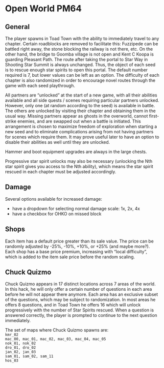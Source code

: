 # Open World PM64

## General
The player spawns in Toad Town with the ability to immediately travel to any chapter. Certain roadblocks are removed to facilitate this: Fuzzipede can be battled right away, the stone blocking the railway is not there, etc. On the other hand, the bridge to Goomba village is not open and Kent C Koopa is guarding Pleasant Path. The route after taking the portal to Star Way in Shooting Star Summit is always unchanged. Thus, the object of each seed is to rescue enough star spirits to open this portal. The default number required is 7, but lower values can be left as an option. The difficulty of each chapter is also randomized in order to encourage novel routes through the game with each seed playthrough.

All partners are “unlocked” at the start of a new game, with all their abilities available and all side quests / scenes requiring particular partners unlocked. However, only one (at random according to the seed) is available in battle. The others are unlocked by visiting their chapter and obtaining them in the usual way. Missing partners appear as ghosts in the overworld, cannot first-strike enemies, and are swapped out when a battle is initiated. This arrangement is chosen to maximize freedom of exploration when starting a new seed and to eliminate complications arising from not having partners for scenes which require them. It may prove useful later to have an option to disable their abilities as well until they are unlocked.

Hammer and boot equipment upgrades are always in the large chests.

Progressive star spirit unlocks may also be necessary (unlocking the Nth star spirit gives you access to the Nth ability), which means the star spirit rescued in each chapter must be adjusted accordingly.

## Damage
Several options available for increased damage:
* have a dropdown for selecting normal damage scale: 1x, 2x, 4x
* have a checkbox for OHKO on missed block

## Shops

Each item has a default price greater than its sale value. The price can be randomly adjusted by -25%, -10%, +10%, or +25% (and maybe more?). Each shop has a base price premium, increasing with “local difficulty”, which is added to the item sale price before the random scaling.

## Chuck Quizmo

Chuck Quizmo appears in 17 distinct locations across 7 areas of the world. In this hack, he will only offer a certain number of questions in each area before he will not appear there anymore. Each area has an exclusive subset of the questions, which may be subject to randomization. In most areas he offers 8 questions, and in Toad Town he offers 16 which will unlock progressively with the number of Star Spirits rescued. When a question is answered correctly, the player is prompted to continue to the next question immediately.

The set of maps where Chuck Quizmo spawns are:  
`kmr_02`  
`mac_00, mac_01, mac_02, mac_03, mac_04, mac_05`  
`nok_01, nok_02`  
`dro_01, dro_02`  
`jan_02, jan_03`  
`sam_01, sam_02, sam_11`  
`hos_03`
